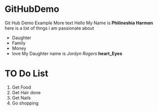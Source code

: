 # GitHubDemo
Git Hub Demo Example
More text
Hello My Name is **Philineshia Harmon**
here is a list of thngs i am passionate about

- Daughter
- Family
- Money 
- love
My Daughter name is *Jordyn Rogers* **heart_Eyes**
# TO Do List 
1. Get Food
1. Get Hair done 
1. Get Nails
1. Go shopping
